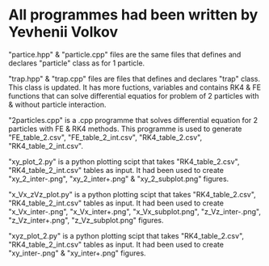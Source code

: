 # All programmes had been written by Yevhenii Volkov


"partice.hpp" & "particle.cpp" files are the same files that defines and declares "particle" class as for 1 particle.



"trap.hpp" & "trap.cpp" files are files that defines and declares "trap" class. This class is updated. It has more fuctions, variables and contains RK4 & FE functions that can solve differential equatios for problem of 2 particles with & without particle interaction.


"2particles.cpp" is a .cpp programme that solves differential equation for 2 particles with FE & RK4 methods. This programme is used to generate "FE_table_2.csv", "FE_table_2_int.csv", "RK4_table_2.csv", "RK4_table_2_int.csv".


"xy_plot_2.py" is a python plotting scipt that takes "RK4_table_2.csv", "RK4_table_2_int.csv" tables as input. It had been used to create "xy_2_inter-.png", "xy_2_inter+.png" & "xy_2_subplot.png" figures.


"x_Vx_zVz_plot.py" is a python plotting scipt that takes "RK4_table_2.csv", "RK4_table_2_int.csv" tables as input. It had been used to create "x_Vx_inter-.png", "x_Vx_inter+.png", "x_Vx_subplot.png", "z_Vz_inter-.png", "z_Vz_inter+.png", "z_Vz_subplot.png" figures.


"xyz_plot_2.py" is a python plotting scipt that takes "RK4_table_2.csv", "RK4_table_2_int.csv" tables as input. It had been used to create "xy_inter-.png" & "xy_inter+.png" figures.
